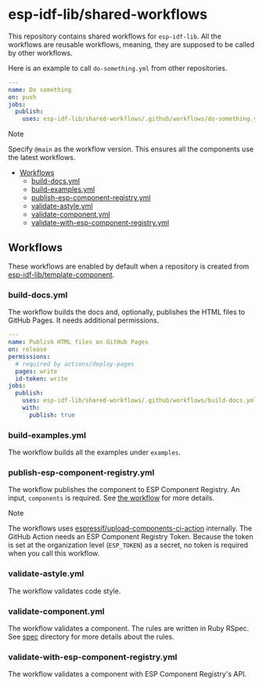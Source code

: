 # esp-idf-lib/shared-workflows

This repository contains shared workflows for `esp-idf-lib`. All the workflows
are reusable workflows, meaning, they are supposed to be called by other
workflows.

Here is an example to call `do-something.yml` from other repositories.

```yaml
---
name: Do something
on: push
jobs:
  publish:
    uses: esp-idf-lib/shared-workflows/.github/workflows/do-something.yml@main
```

> [!NOTE]
> Specify `@main` as the workflow version. This ensures all the components use
> the latest workflows.

<!-- vim-markdown-toc GFM -->

* [Workflows](#workflows)
    * [build-docs.yml](#build-docsyml)
    * [build-examples.yml](#build-examplesyml)
    * [publish-esp-component-registry.yml](#publish-esp-component-registryyml)
    * [validate-astyle.yml](#validate-astyleyml)
    * [validate-component.yml](#validate-componentyml)
    * [validate-with-esp-component-registry.yml](#validate-with-esp-component-registryyml)

<!-- vim-markdown-toc -->

## Workflows

These workflows are enabled by default when a repository is created from
[esp-idf-lib/template-component](https://github.com/esp-idf-lib/template-component).

### build-docs.yml

The workflow builds the docs and, optionally, publishes the HTML files to GitHub
Pages. It needs additional permissions.

```yaml
---
name: Publish HTML files on GitHub Pages
on: release
permissions:
  # required by actions/deploy-pages
  pages: write
  id-token: write
jobs:
  publish:
    uses: esp-idf-lib/shared-workflows/.github/workflows/build-docs.yml@main
    with:
      publish: true
```

### build-examples.yml

The workflow builds all the examples under `examples`.

### publish-esp-component-registry.yml

The workflow publishes the component to ESP Component Registry. An input,
`components` is required. See
[the workflow](.github/workflows/publish-esp-component-registry.yml) for more
details.

> [!NOTE]
> The workflows uses
> [espressif/upload-components-ci-action](https://github.com/espressif/upload-components-ci-action)
> internally. The GitHub Action needs an ESP Component Registry Token. Because
> the token is set at the organization level (`ESP_TOKEN`) as a secret, no token is
> required when you call this workflow.

### validate-astyle.yml

The workflow validates code style.

### validate-component.yml

The workflow validates a component. The rules are written in Ruby RSpec. See
[spec](https://github.com/esp-idf-lib/validate-esp-idf-lib-component/tree/main/spec)
directory for more details about the rules.

### validate-with-esp-component-registry.yml

The workflow validates a component with ESP Component Registry's API.
